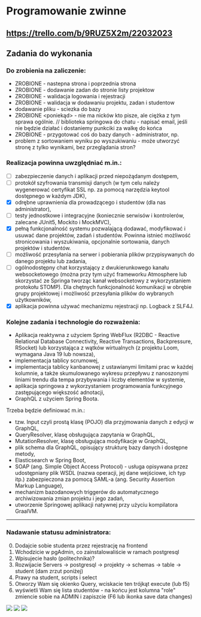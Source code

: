 # Programowanie zwinne

https://trello.com/b/9RUZ5X2m/22032023
---
## Zadania do wykonania


### Do zrobienia na zaliczenie:
- ZROBIONE - nastepna strona i poprzednia strona
- ZROBIONE - dodawanie zadan do stronie listy projektow
- ZROBIONE - walidacja logowania i rejestracji
- ZROBIONE - walidacja w dodawaniu projektu, zadan i studentow
- dodawanie pliku - sciezka do bazy
- ZROBIONE <poniekąd> - nie ma nicków kto pisze, ale ciężka z tym sprawa ogólnie. // biblioteka springowa do chatu - napisać email, jeśli nie będzie działać i dostaniemy punkciki za walkę do końca
- ZROBIONE - przygotować coś do bazy danych - administrator, np.
- problem z sortowaniem wyniku po wyszukiwaniu - może utworzyć stronę z tylko wynikami, bez przeglądania stron?
### Realizacja powinna uwzględniać m.in.:
- [ ] zabezpieczenie danych i aplikacji przed niepożądanym dostępem, 
- [ ] protokół szyfrowania transmisji danych (w tym celu należy wygenerować certyfikat SSL np. za pomocą narzędzia keytool dostępnego w każdym JDK),
- [x] odrębne uprawnienia dla prowadzącego i studentów (dla nas administrator),
- [ ] testy jednostkowe i integracyjne (koniecznie serwisów i kontrolerów, zalecane JUnit5, Mockito i MockMVC),
- [x] pełną funkcjonalność systemu pozwalającą dodawać, modyfikować i usuwać dane projektów, zadań i studentów. Powinna istnieć możliwość stronicowania i wyszukiwania, opcjonalnie sortowania, danych projektów i studentów.
- [ ] możliwość przesyłania na serwer i pobierania plików przypisywanych do danego projektu lub zadania, 
- [ ] ogólnodostępny chat korzystający z dwukierunkowego kanału websocketowego (można przy tym użyć frameworku Atmosphere lub skorzystać ze Springa tworząc kanał websocketowy z wykorzystaniem protokołu STOMP). Dla chętnych funkcjonalność komunikacji w obrębie grupy projektowej i możliwość przesyłania plików do wybranych użytkowników,
- [x] aplikacja powinna używać mechanizmu rejestracji np. Logback z SLF4J.

### Kolejne zadania i technologie do rozważenia:
- Aplikacja reaktywna z użyciem Spring WebFlux (R2DBC - Reactive Relational Database Connectivity, Reactive Transactions, Backpressure, RSocket) lub korzystająca z wątków wirtualnych (z projektu Loom, wymagana Java 19 lub nowsza), 
- implementacja tablicy scrumowej,
- implementacja tablicy kanbanowej z ustawianymi limitami prac w każdej kolumnie, a także skumulowanego wykresu przepływu z nanoszonymi liniami trendu dla tempa przybywania i liczby elementów w systemie,
- aplikacja springowa z wykorzystaniem programowania funkcyjnego zastępującego większość adnotacji,
- GraphQL z użyciem Spring Boota. 

Trzeba będzie definiować m.in.:
 - tzw. Input czyli prostą klasę (POJO) dla przyjmowania danych z edycji w GraphQL,
 - QueryResolver, klasę obsługująca zapytania w GraphQL,
 - MutationResolver, klasę obsługująca modyfikacje w GraphQL,
 - plik schema dla GraphQL, opisujący strukturę bazy danych i dostępne metody,
- Elasticsearch w Spring Boot,
- SOAP (ang. Simple Object Access Protocol) - usługa opisywana przez udostępniany plik WSDL (nazwa operacji, jej dane wejściowe, ich typ itp.) zabezpieczona za pomocą SAML-a (ang. Security Assertion Markup Language),
- mechanizm bazodanowych triggerów do automatycznego archiwizowania zmian projektu i jego zadań,
- utworzenie Springowej aplikacji natywnej przy użyciu kompilatora GraalVM.


---
### Nadawanie statusu administratora:
0. Dodajcie sobie studenta przez rejestrację na frontend
1. Wchodzicie w pgAdmin, co zainstalowaliście w ramach postgresql
2. Wpisujecie hasło (politechnika)?
3. Rozwijacie Servers -> postgresql -> projekty -> schemas -> table -> student (dam zrzut poniżej)
4. Prawy na student, scripts i select
5. Otworzy Wam się okienko Query, wciskacie ten trójkąt execute (lub f5)
6. wyświetli Wam się lista studentów - na końcu jest kolumna "role" zmiencie sobie na ADMIN i zapiszcie (F6 lub ikonka save data changes)

![](https://scontent-waw1-1.xx.fbcdn.net/v/t1.15752-9/343547797_5594167890683379_9020410397301631774_n.png?_nc_cat=109&ccb=1-7&_nc_sid=ae9488&_nc_ohc=Nitvk_etTWwAX9T23_d&_nc_ht=scontent-waw1-1.xx&oh=03_AdS8nNbXLapCqmt0cGdipTYGWiT2y1sDlImyYZ5RHPY_cg&oe=649D4231)
![](https://scontent-waw1-1.xx.fbcdn.net/v/t1.15752-9/345246725_1040713287204973_9183457215237163721_n.png?_nc_cat=101&ccb=1-7&_nc_sid=ae9488&_nc_ohc=C23zvrXD12sAX8XSwa7&_nc_ht=scontent-waw1-1.xx&oh=03_AdRiMu9hLRMjth2NDFfLNvhAtBRKg2rb4xbc-yByQqf2Hg&oe=649D56DD)
![](https://scontent-waw1-1.xx.fbcdn.net/v/t1.15752-9/343607650_821259006303520_1711665949002987788_n.png?_nc_cat=108&ccb=1-7&_nc_sid=ae9488&_nc_ohc=hR_rebUMA_wAX-B-Ksu&_nc_ht=scontent-waw1-1.xx&oh=03_AdSxMxeZj7PYJdsLi-f4ZTQXVbAjJ4sjrwi0QSMfsWCT4g&oe=649D5957)
